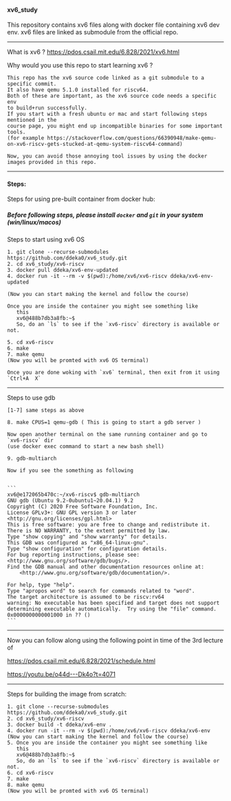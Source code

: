 #### xv6_study
This repository contains xv6 files along with docker file containing xv6 dev env. xv6 files are linked as submodule from the official repo.

------------------

What is xv6 ? https://pdos.csail.mit.edu/6.828/2021/xv6.html

Why would you use this repo to start learning xv6 ? 

	This repo has the xv6 source code linked as a git submodule to a specific commit.
	It also have qemu 5.1.0 installed for riscv64.
	Both of these are important, as the xv6 source code needs a specific env
	to build+run successfully.
	If you start with a fresh ubuntu or mac and start following steps mentioned in the
	course page, you might end up incompatible binaries for some important tools.
	(for example https://stackoverflow.com/questions/66390948/make-qemu-on-xv6-riscv-gets-stucked-at-qemu-system-riscv64-command)
	
	Now, you can avoid those annoying tool issues by using the docker images provided in this repo.

------------------


#### Steps:

Steps for using pre-built container from docker hub:

##### Before following steps, please install `docker` and `git` in your system (win/linux/macos)


Steps to start using xv6 OS 

	1. git clone --recurse-submodules https://github.com/ddeka0/xv6_study.git
	2. cd xv6_study/xv6-riscv
	3. docker pull ddeka/xv6-env-updated
	4. docker run -it --rm -v $(pwd):/home/xv6/xv6-riscv ddeka/xv6-env-updated

	(Now you can start making the kernel and follow the course)

	Once you are inside the container you might see something like 
	   this 
	   xv6@488b7db3a8fb:~$
	   So, do an `ls` to see if the `xv6-riscv` directory is available or not.

	5. cd xv6-riscv
	6. make
	7. make qemu
	(Now you will be promted with xv6 OS terminal)

	Once you are done woking with `xv6` terminal, then exit from it using `Ctrl+A  X`

------------------

Steps to use gdb

	[1-7] same steps as above

	8. make CPUS=1 qemu-gdb ( This is going to start a gdb server )

	Now open another terminal on the same running container and go to `xv6-riscv` dir
	(use docker exec command to start a new bash shell)

	9. gdb-multiarch

	Now if you see the something as following


	```
	xv6@e172065b470c:~/xv6-riscv$ gdb-multiarch
	GNU gdb (Ubuntu 9.2-0ubuntu1~20.04.1) 9.2
	Copyright (C) 2020 Free Software Foundation, Inc.
	License GPLv3+: GNU GPL version 3 or later <http://gnu.org/licenses/gpl.html>
	This is free software: you are free to change and redistribute it.
	There is NO WARRANTY, to the extent permitted by law.
	Type "show copying" and "show warranty" for details.
	This GDB was configured as "x86_64-linux-gnu".
	Type "show configuration" for configuration details.
	For bug reporting instructions, please see:
	<http://www.gnu.org/software/gdb/bugs/>.
	Find the GDB manual and other documentation resources online at:
	    <http://www.gnu.org/software/gdb/documentation/>.

	For help, type "help".
	Type "apropos word" to search for commands related to "word".
	The target architecture is assumed to be riscv:rv64
	warning: No executable has been specified and target does not support
	determining executable automatically.  Try using the "file" command.
	0x0000000000001000 in ?? () 
	```
------------------

Now you can follow along using the following point in time of the 3rd lecture of 

https://pdos.csail.mit.edu/6.828/2021/schedule.html

https://youtu.be/o44d---Dk4o?t=4071

------------------

Steps for building the image from scratch:
	
	1. git clone --recurse-submodules https://github.com/ddeka0/xv6_study.git
	2. cd xv6_study/xv6-riscv
	3. docker build -t ddeka/xv6-env .
	4. docker run -it --rm -v $(pwd):/home/xv6/xv6-riscv ddeka/xv6-env
	(Now you can start making the kernel and follow the course)
	5. Once you are inside the container you might see something like 
	   this 
	   xv6@488b7db3a8fb:~$
	   So, do an `ls` to see if the `xv6-riscv` directory is available or not.
	6. cd xv6-riscv
	7. make
	8. make qemu
	(Now you will be promted with xv6 OS terminal)
	
	
